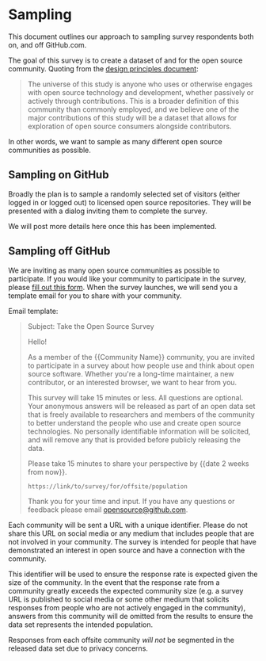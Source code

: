 # Sampling

This document outlines our approach to sampling survey respondents both on, and off GitHub.com.

The goal of this survey is to create a dataset of and for the open source community. Quoting from the [design principles document](design-principles.md):

> The universe of this study is anyone who uses or otherwise engages with open source technology and development, whether passively or actively through contributions. This is a broader definition of this community than commonly employed, and we believe one of the major contributions of this study will be a dataset that allows for exploration of open source consumers alongside contributors.

In other words, we want to sample as many different open source communities as possible.

## Sampling on GitHub

Broadly the plan is to sample a randomly selected set of visitors (either logged in or logged out) to licensed open source repositories. They will be presented with a dialog inviting them to complete the survey.

We will post more details here once this has been implemented.

## Sampling off GitHub

[community-application]: https://goo.gl/forms/c9iU2jgbnHXaaKBt1

We are inviting as many open source communities as possible to participate. If you would like your community to participate in the survey, please [fill out this form][community-application]. When the survey launches, we will send you a template email for you to share with your community.

Email template:

> Subject: Take the Open Source Survey
>
> Hello!
>
> As a member of the {{Community Name}} community, you are invited to participate in a survey about how people use and think about open source software. Whether you're a long-time maintainer, a new contributor, or an interested browser, we want to hear from you.
>
> This survey will take 15 minutes or less. All questions are optional. Your anonymous answers will be released as part of an open data set that is freely available to researchers and members of the community to better understand the people who use and create open source technologies. No personally identifiable information will be solicited, and will remove any that is provided before publicly releasing the data.
>
> Please take 15 minutes to share your perspective by {{date 2 weeks from now}}.
>
>     https://link/to/survey/for/offsite/population
>
> Thank you for your time and input. If you have any questions or feedback please email opensource@github.com.

Each community will be sent a URL with a unique identifier. Please do not share this URL on social media or any medium that includes people that are not involved in your community. The survey is intended for people that have demonstrated an interest in open source and have a connection with the community.

This identifier will be used to ensure the response rate is expected given the size of the community. In the event that the response rate from a community greatly exceeds the expected community size (e.g. a survey URL is published to social media or some other medium that solicits responses from people who are not actively engaged in the community), answers from this community will de omitted from the results to ensure the data set represents the intended population.

Responses from each offsite community _will not_ be segmented in the released data set due to privacy concerns.
